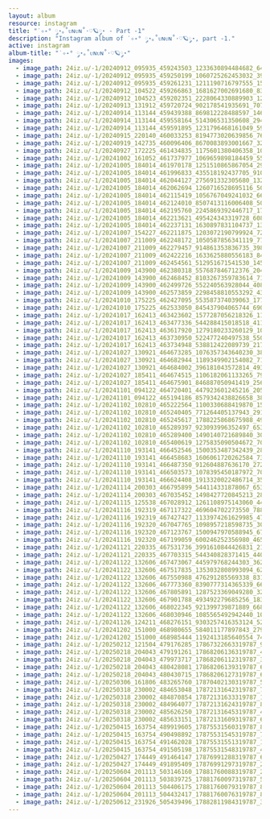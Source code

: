 ```yaml
---
layout: album
resource: instagram
title: "˙✧˖° ༘⋆｡˚ᴜɴᴜɴ˚⋅♡🪐༘⋆ - Part -1"
description: "Instagram album of ˙✧˖° ༘⋆｡˚ᴜɴᴜɴ˚⋅♡🪐༘⋆, part -1."
active: instagram
album-title: "˙✧˖° ༘⋆｡˚ᴜɴᴜɴ˚⋅♡🪐༘⋆"
images:
  - image_path: 24iz.u/-1/20240912_095935_459243503_1233630894484682_643098887340002909_n.jpg
  - image_path: 24iz.u/-1/20240912_095935_459250199_1060725262453032_3975261099516742254_n.jpg
  - image_path: 24iz.u/-1/20240912_095935_459261231_1211190716797555_157092113868703423_n.jpg
  - image_path: 24iz.u/-1/20240912_104522_459266863_1681627002691680_8387063295467709268_n.jpg
  - image_path: 24iz.u/-1/20240912_104523_459202351_2228064330889903_123873635939845608_n.jpg
  - image_path: 24iz.u/-1/20240913_131912_459720724_902178541935691_7078483828211958521_n.jpg
  - image_path: 24iz.u/-1/20240914_113144_459439388_869812228488597_146258026288294116_n.jpg
  - image_path: 24iz.u/-1/20240914_113144_459558164_514306531350608_2942655752875407447_n.jpg
  - image_path: 24iz.u/-1/20240914_113144_459591895_1231796468161049_5902557582671090531_n.jpg
  - image_path: 24iz.u/-1/20240915_220140_460033253_8194773020639856_7653365921120366425_n.jpg
  - image_path: 24iz.u/-1/20240919_142735_460096406_8670083893001667_3295228806034309870_n.jpg
  - image_path: 24iz.u/-1/20240927_172225_461434835_1175601380406358_1053630836829518585_n.jpg
  - image_path: 24iz.u/-1/20241002_161052_461737977_1069659898184459_5542021850665453330_n.jpg
  - image_path: 24iz.u/-1/20241005_184014_461970178_1251510865867054_2981757938410913959_n.jpg
  - image_path: 24iz.u/-1/20241005_184014_461996833_435518192437705_910272676573476791_n.jpg
  - image_path: 24iz.u/-1/20241005_184014_462044127_275691332305680_132625934271308723_n.jpg
  - image_path: 24iz.u/-1/20241005_184014_462062694_1260716528695116_5045611776635688083_n.jpg
  - image_path: 24iz.u/-1/20241005_184014_462115419_1056767049241032_6644240837632337771_n.jpg
  - image_path: 24iz.u/-1/20241005_184014_462124010_8507413116006408_5045434001219640742_n.jpg
  - image_path: 24iz.u/-1/20241005_184014_462195760_2245869392446717_1789229886485514392_n.jpg
  - image_path: 24iz.u/-1/20241005_184014_462213621_495424343319728_6083709775475745093_n.jpg
  - image_path: 24iz.u/-1/20241005_184014_462237131_1630897831104737_1396731530093753395_n.jpg
  - image_path: 24iz.u/-1/20241007_154227_462211875_1203072190799924_7204109891482292519_n.jpg
  - image_path: 24iz.u/-1/20241007_211009_462248172_1050587856341119_7758965010227900865_n.jpg
  - image_path: 24iz.u/-1/20241007_211009_462279457_914861353836735_3980420421281475627_n.jpg
  - image_path: 24iz.u/-1/20241007_211009_462422216_1633625880556183_8485310815963804925_n.jpg
  - image_path: 24iz.u/-1/20241007_211009_462454561_512951671541530_145775209465560496_n.jpg
  - image_path: 24iz.u/-1/20241009_143900_462380318_557687846712376_2049578055009300123_n.jpg
  - image_path: 24iz.u/-1/20241009_143900_462468452_8103267359783614_7180379682191126199_n.jpg
  - image_path: 24iz.u/-1/20241009_143900_462499726_552240563928044_4089111580838836015_n.jpg
  - image_path: 24iz.u/-1/20241009_143900_462573859_2298458810553292_4336729679745396291_n.jpg
  - image_path: 24iz.u/-1/20241010_175225_462427095_553587374039063_1778433491681246856_n.jpg
  - image_path: 24iz.u/-1/20241010_175225_462533050_845437904065744_6901044025683177247_n.jpg
  - image_path: 24iz.u/-1/20241017_162413_463423602_1577287056218326_1125345383814900601_n.jpg
  - image_path: 24iz.u/-1/20241017_162413_463477336_544288415018518_4119643419066092957_n.jpg
  - image_path: 24iz.u/-1/20241017_162413_463617920_1279180233260129_1078915113047401551_n.jpg
  - image_path: 24iz.u/-1/20241017_162413_463730950_522477240497538_5503786481203289229_n.jpg
  - image_path: 24iz.u/-1/20241017_162413_463734948_538812422089739_2179866263779595536_n.jpg
  - image_path: 24iz.u/-1/20241027_130921_464673285_1076357343640230_3877089029840197444_n.jpg
  - image_path: 24iz.u/-1/20241027_130921_464682944_1189349902154082_714988338131764224_n.jpg
  - image_path: 24iz.u/-1/20241027_130921_464684002_396181043572814_4932795073862991595_n.jpg
  - image_path: 24iz.u/-1/20241027_185411_464674515_1106182061133265_7920722161611548106_n.jpg
  - image_path: 24iz.u/-1/20241027_185411_464675901_846887050941419_2563704937424687165_n.jpg
  - image_path: 24iz.u/-1/20241101_094122_464720401_447923601245216_2050114560737584371_n.jpg
  - image_path: 24iz.u/-1/20241101_094122_465194186_8579342438826658_3858005651197260985_n.jpg
  - image_path: 24iz.u/-1/20241102_102810_465222564_1100330688419870_1576714345911756104_n.jpg
  - image_path: 24iz.u/-1/20241102_102810_465240405_771264405137943_2910119369613749728_n.jpg
  - image_path: 24iz.u/-1/20241102_102810_465245617_1788225868675988_4966640293994249306_n.jpg
  - image_path: 24iz.u/-1/20241102_102810_465289397_923093996352497_6537352914384270974_n.jpg
  - image_path: 24iz.u/-1/20241102_102810_465289400_1490140721689840_3072345312097909523_n.jpg
  - image_path: 24iz.u/-1/20241102_102810_465400619_1275835090504672_7047579653246806499_n.jpg
  - image_path: 24iz.u/-1/20241110_193141_466452546_1500353487342439_2885362665283360408_n.jpg
  - image_path: 24iz.u/-1/20241110_193141_466458683_1606061720262584_7350179302990855554_n.jpg
  - image_path: 24iz.u/-1/20241110_193141_466487350_912604887636170_2729124348708939059_n.jpg
  - image_path: 24iz.u/-1/20241110_193141_466503573_1078395450187972_7029509950596087115_n.jpg
  - image_path: 24iz.u/-1/20241110_193141_466624408_1913320022486714_3575992316097955552_n.jpg
  - image_path: 24iz.u/-1/20241114_200303_466795899_544114331878067_6539538262297343833_n.jpg
  - image_path: 24iz.u/-1/20241114_200303_467035452_1498427720845213_2853029049578992637_n.jpg
  - image_path: 24iz.u/-1/20241115_125538_467028912_1261108975143060_4490127961528086605_n.jpg
  - image_path: 24iz.u/-1/20241116_192319_467117322_469604702273550_7887441881784758910_n.jpg
  - image_path: 24iz.u/-1/20241116_192319_467427427_1133974261629985_4763922440364075711_n.jpg
  - image_path: 24iz.u/-1/20241116_192320_467047765_1098957218598735_3069375285379634734_n.jpg
  - image_path: 24iz.u/-1/20241116_192320_467123767_1500947970588945_6798677474027261335_n.jpg
  - image_path: 24iz.u/-1/20241116_192320_467199059_600246252356980_4651050266181498712_n.jpg
  - image_path: 24iz.u/-1/20241121_220335_467531736_3991610844426831_2125854365778322108_n.jpg
  - image_path: 24iz.u/-1/20241121_220335_467703315_544340828371415_4406704426886214559_n.jpg
  - image_path: 24iz.u/-1/20241122_132606_467473067_445979768244303_3622591831720430547_n.jpg
  - image_path: 24iz.u/-1/20241122_132606_467517835_1353032808993094_6265443408482016127_n.jpg
  - image_path: 24iz.u/-1/20241122_132606_467550988_476291285569338_8314368693968273414_n.jpg
  - image_path: 24iz.u/-1/20241122_132606_467773360_8390777314365339_6668256707510039590_n.jpg
  - image_path: 24iz.u/-1/20241122_132606_467805891_1287523369049280_3222454479224437576_n.jpg
  - image_path: 24iz.u/-1/20241122_132606_467901788_493492279685256_1839559309710301484_n.jpg
  - image_path: 24iz.u/-1/20241122_132606_468022345_921399739871889_6681499956796316260_n.jpg
  - image_path: 24iz.u/-1/20241122_132606_468030946_1085565492942440_103660632393116130_n.jpg
  - image_path: 24iz.u/-1/20241126_124211_468276151_9303257416353124_5213211073863507770_n.jpg
  - image_path: 24iz.u/-1/20241202_151000_468980655_584011177897843_2790549674828978547_n.jpg
  - image_path: 24iz.u/-1/20241202_151000_468985444_1192413185640554_749558104963152790_n.jpg
  - image_path: 24iz.u/-1/20250212_121504_479176285_17867322663319787_9085883871962382680_n.jpg
  - image_path: 24iz.u/-1/20250218_204043_479191261_17868206136319787_4626034494346776336_n.jpg
  - image_path: 24iz.u/-1/20250218_204043_479973717_17868206112319787_3107281451281993408_n.jpg
  - image_path: 24iz.u/-1/20250218_204043_480428081_17868206139319787_6047250054068620761_n.jpg
  - image_path: 24iz.u/-1/20250218_204043_480430715_17868206127319787_6128050936097206613_n.jpg
  - image_path: 24iz.u/-1/20250306_161806_483265760_17870402130319787_5046757238525110408_n.jpg
  - image_path: 24iz.u/-1/20250318_230002_484653048_17872131642319787_7699477276027862976_n.jpg
  - image_path: 24iz.u/-1/20250318_230002_484870854_17872131633319787_1853539796562705850_n.jpg
  - image_path: 24iz.u/-1/20250318_230002_484964077_17872131624319787_8829469911116283366_n.jpg
  - image_path: 24iz.u/-1/20250318_230002_485626250_17872131645319787_4417729875582728194_n.jpg
  - image_path: 24iz.u/-1/20250318_230002_485633151_17872131609319787_6576226187815921174_n.jpg
  - image_path: 24iz.u/-1/20250415_163754_489919605_17875531560319787_8232024603053428947_n.jpg
  - image_path: 24iz.u/-1/20250415_163754_490498892_17875531545319787_7874309445254746993_n.jpg
  - image_path: 24iz.u/-1/20250415_163754_491462028_17875531551319787_1893958889667834485_n.jpg
  - image_path: 24iz.u/-1/20250415_163754_491505198_17875531548319787_4784505987001535086_n.jpg
  - image_path: 24iz.u/-1/20250427_174449_491464147_17876991288319787_6135550950692814263_n.jpg
  - image_path: 24iz.u/-1/20250427_174449_491895409_17876991297319787_2339630542844084753_n.jpg
  - image_path: 24iz.u/-1/20250604_201113_503146160_17881760088319787_2089334284751333155_n.jpg
  - image_path: 24iz.u/-1/20250604_201113_503839725_17881760097319787_5313181302158413189_n.jpg
  - image_path: 24iz.u/-1/20250604_201113_504406175_17881760079319787_84578254391487466_n.jpg
  - image_path: 24iz.u/-1/20250604_201113_504432417_17881760076319787_8077230062051152545_n.jpg
  - image_path: 24iz.u/-1/20250612_231926_505439496_17882811984319787_3946355811231112244_n.jpg
---
```

